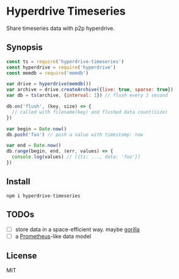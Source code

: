 # Hyperdrive Timeseries

Share timeseries data with p2p hyperdrive.

## Synopsis

```javascript
const ts = require('hyperdrive-timeseries')
const hyperdrive = require('hyperdrive')
const memdb = require('memdb')

var drive = hyperdrive(memdb())
var archive = drive.createArchive({live: true, sparse: true})
var db = ts(archive, {interval: 1}) // flush every 1 second

db.on('flush', (key, size) => {
  // called with filename(key) and flushed data count(size)
})

var begin = Date.now()
db.push('foo') // push a value with timestamp: now

var end = Date.now()
db.range(begin, end, (err, values) => {
  console.log(values) // [{ts: ..., data: 'foo'}]
})
```

## Install

```
npm i hyperdrive-timeseries
```

## TODOs

- [ ] store data in a space-efficient way. maybe [gorilla](https://blog.acolyer.org/2016/05/03/gorilla-a-fast-scalable-in-memory-time-series-database/)
- [ ] a [Prometheus](https://prometheus.io)-like data model

## License

MIT
